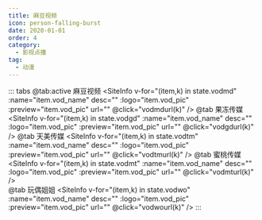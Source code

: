 ```yaml
---
title: 麻豆视频
icon: person-falling-burst
date: 2020-01-01
order: 4
category:
  - 影视点播
tag:
  - 动漫
---
```


<ArtPlayer :src="state.src" :config="artPlayerConfig" />

::: tabs
@tab:active 麻豆视频
<SiteInfo v-for="(item,k) in state.vodmd" :name="item.vod_name" desc="" :logo="item.vod_pic"
:preview="item.vod_pic" url="" @click="vodmdurl(k)" />
@tab 果冻传媒
<SiteInfo v-for="(item,k) in state.vodgd" :name="item.vod_name" desc="" :logo="item.vod_pic"
:preview="item.vod_pic" url="" @click="vodgdurl(k)" />
@tab 天美传媒
<SiteInfo v-for="(item,k) in state.vodtm" :name="item.vod_name" desc="" :logo="item.vod_pic"
:preview="item.vod_pic" url="" @click="vodtmurl(k)" />
@tab 蜜桃传媒
<SiteInfo v-for="(item,k) in state.vodmt" :name="item.vod_name" desc="" :logo="item.vod_pic"
:preview="item.vod_pic" url="" @click="vodmturl(k)" />  
@tab 玩偶姐姐
<SiteInfo v-for="(item,k) in state.vodwo" :name="item.vod_name" desc="" :logo="item.vod_pic"
:preview="item.vod_pic" url="" @click="vodwourl(k)" />
:::

<script setup lang="ts">
  import { artplayerPlaylist } from 'cps/artplayer-plugin-playlist'
  import { vod } from 'db'
  import { poster, Hls } from 'cps/artConst'
  import { useStorage } from '@vueuse/core'
  import { onMounted, nextTick, onDeactivated } from "vue";
  const state = useStorage(
    "vod-mdxjj",
    {
      src:"",
      vodmd: [],
      vodgd: [],
      vodtm: [],
      vodmt: [],
      vodwo: [],
      PlayList: []
    }
  )
 
  onMounted(async () => {
    const md = await vod.find({ "name": "mdsp-1" })
    const gd = await vod.find({ "name": "mdsp-2" })
    const tm = await vod.find({ "name": "mdsp-3" })
    const mt = await vod.find({ "name": "mdsp-4" })
    const wo = await vod.find({ "name": "mdsp-22" })
    state.value.vodmd = md.data
    state.value.vodgd = gd.data
    state.value.vodtm = tm.data
    state.value.vodmt = mt.data
    state.value.vodwo = wo.data
    vodmdurl(0)
  });
  const vodmdurl = (key) => {
    const { vodmd } = state.value
    state.value.PlayList =vodmd
    state.value.src = vodmd[key].url
  }
  const vodgdurl = (key) => {
    const { vodgd } = state.value
    state.value.PlayList =vodgd
    state.value.src = vodgd[key].url
  }
  const vodtmurl = (key) => {
    const { vodtm } = state.value
    state.value.PlayList =vodtm
    state.value.src = vodtm[key].url
  }
  const vodmturl = (key) => {
    const { vodmt } = state.value
    state.value.PlayList =vodmt
    state.value.src = vodmt[key].url
  }
   const vodwourl = (key) => {
    const { vodwo } = state.value
    state.value.PlayList =vodwo
    state.value.src = vodwo[key].url
  }
  const artPlayerConfig = {
    poster,
    fullscreen: true,
    fullscreenWeb: true,
    autoplay: true,
    muted: true,
    type: "Hls",
    customType: { Hls },
    plugins: [
      artplayerPlaylist({
        autoNext: true,
        playlist: state.value.PlayList
      })
    ],
  }
</script>

